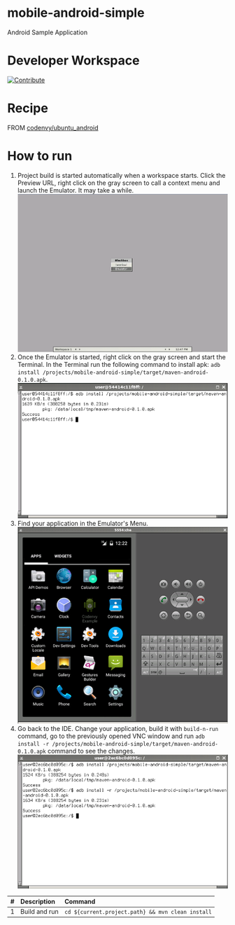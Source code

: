 # mobile-android-simple

Android Sample Application

# Developer Workspace

[![Contribute](http://beta.codenvy.com/factory/resources/codenvy-contribute.svg)](http://beta.codenvy.com/f?id=aaccd6ani3r1x310)

# Recipe

FROM [codenvy/ubuntu_android](https://hub.docker.com/r/codenvy/ubuntu_android/)

# How to run

1. Project build is started automatically when a workspace starts. Click the Preview URL, right click on the gray screen to call a context menu and launch the Emulator. It may take a while. 
![Alt text](https://raw.githubusercontent.com/ddementieva/android/master/images/context-menu.png "Context menu")
2. Once the Emulator is started, right click on the gray screen and start the Terminal. In the Terminal run the following command to install apk: `adb install /projects/mobile-android-simple/target/maven-android-0.1.0.apk`.
![Alt text](https://raw.githubusercontent.com/ddementieva/android/master/images/adb-install-simple.png "adb install simple")
3. Find your application in the Emulator's Menu.
![Alt text](https://raw.githubusercontent.com/ddementieva/android/master/images/codenvy-example.png "Codenvy Example")
4. Go back to the IDE. Change your application, build it with `build-n-run` command, go to the previously opened VNC window and run `adb install -r /projects/mobile-android-simple/target/maven-android-0.1.0.apk` command to see the changes.       
![Alt text](https://raw.githubusercontent.com/ddementieva/android/master/images/update.png "Update")

| #       | Description           | Command  |
| :------------- |:-------------| :-----|
| 1      | Build and run | `cd ${current.project.path} && mvn clean install` |

